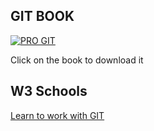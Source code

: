 ## GIT BOOK
<a href="https://git-scm.com/book/en/v2">
  <img src="https://git-scm.com/images/progit2.png" alt="PRO GIT">
</a>

<p>Click on the book to download it</p>

## W3 Schools
<a href="https://www.w3schools.com/git/default.asp">Learn to work with GIT</a>
